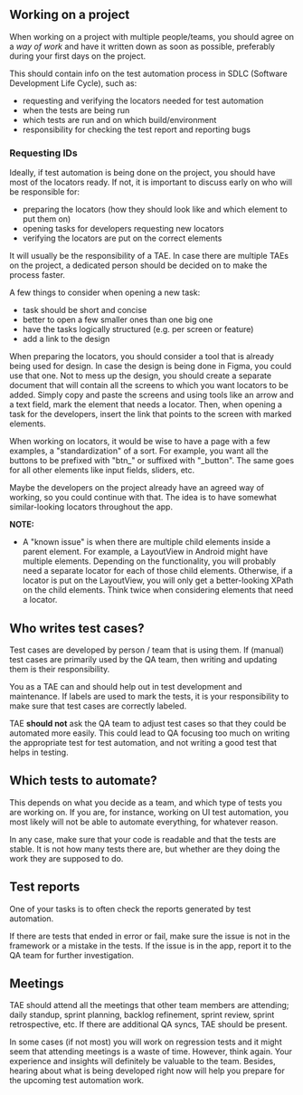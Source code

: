 ## Working on a project

When working on a project with multiple people/teams, you should agree on a _way of work_ and have it written down as soon as possible, preferably during your first days on the project.

This should contain info on the test automation process in SDLC (Software Development Life Cycle), such as:

- requesting and verifying the locators needed for test automation
- when the tests are being run
- which tests are run and on which build/environment
- responsibility for checking the test report and reporting bugs


### Requesting IDs

Ideally, if test automation is being done on the project, you should have most of the locators ready. If not, it is important to discuss early on who will be responsible for:

- preparing the locators (how they should look like and which element to put them on)
- opening tasks for developers requesting new locators
- verifying the locators are put on the correct elements

It will usually be the responsibility of a TAE. In case there are multiple TAEs on the project, a dedicated person should be decided on to make the process faster.

A few things to consider when opening a new task:

- task should be short and concise
- better to open a few smaller ones than one big one
- have the tasks logically structured (e.g. per screen or feature)
- add a link to the design

When preparing the locators, you should consider a tool that is already being used for design. In case the design is being done in Figma, you could use that one. Not to mess up the design, you should create a separate document that will contain all the screens to which you want locators to be added. Simply copy and paste the screens and using tools like an arrow and a text field, mark the element that needs a locator. Then, when opening a task for the developers, insert the link that points to the screen with marked elements.

When working on locators, it would be wise to have a page with a few examples, a "standardization" of a sort. For example, you want all the buttons to be prefixed with "btn\_" or suffixed with "\_button". The same goes for all other elements like input fields, sliders, etc.

Maybe the developers on the project already have an agreed way of working, so you could continue with that. The idea is to have somewhat similar-looking locators throughout the app.

**NOTE:** 
- A "known issue" is when there are multiple child elements inside a parent element. For example, a LayoutView in Android might have multiple elements. Depending on the functionality, you will probably need a separate locator for each of those child elements. Otherwise, if a locator is put on the LayoutView, you will only get a better-looking XPath on the child elements. Think twice when considering elements that need a locator.


## Who writes test cases?

Test cases are developed by person / team that is using them. If (manual) test cases are primarily used by the QA team, then writing and updating them is their responsibility.

You as a TAE can and should help out in test development and maintenance. If labels are used to mark the tests, it is your responsibility to make sure that test cases are correctly labeled.

TAE **should not** ask the QA team to adjust test cases so that they could be automated more easily.
This could lead to QA focusing too much on writing the appropriate test for test automation, and not writing a good test that helps in testing.


## Which tests to automate?

This depends on what you decide as a team, and which type of tests you are working on. 
If you are, for instance, working on UI test automation, you most likely will not be able to automate everything, for whatever reason.

In any case, make sure that your code is readable and that the tests are stable. 
It is not how many tests there are, but whether are they doing the work they are supposed to do.


## Test reports

One of your tasks is to often check the reports generated by test automation.

If there are tests that ended in error or fail, make sure the issue is not in the framework or a mistake in the tests. If the issue is in the app, report it to the QA team for further investigation.


## Meetings

TAE should attend all the meetings that other team members are attending; daily standup, sprint planning, backlog refinement, sprint review, sprint retrospective, etc.
If there are additional QA syncs, TAE should be present. 

In some cases (if not most) you will work on regression tests and it might seem that attending meetings is a waste of time. However, think again.
Your experience and insights will definitely be valuable to the team. Besides, hearing about what is being developed right now will help you prepare for the upcoming test automation work.
